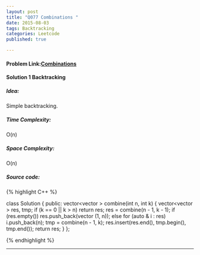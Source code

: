 ```yaml
---
layout: post
title: "Q077 Combinations "
date: 2015-08-03
tags: Backtracking 
categories: Leetcode
published: true

---
```

#### Problem Link:[Combinations ](https://leetcode.com/problems/combinations/) 

#### Solution 1 Backtracking

##### Idea:

Simple backtracking. 

##### Time Complexity:

O(n)

##### Space Complexity:

O(n)

##### Source code:
{% highlight C++ %}

class Solution {
public:
    vector<vector<int> > combine(int n, int k) {
        vector<vector<int> > res, tmp;
        if (k == 0 || k > n) return res;
        res = combine(n - 1, k - 1);
        if (res.empty())
            res.push_back(vector<int> (1, n));
        else
            for (auto & i : res)
                i.push_back(n);
        tmp = combine(n - 1, k);
        res.insert(res.end(), tmp.begin(), tmp.end());
        return res;
    }
};

{% endhighlight %}

---

